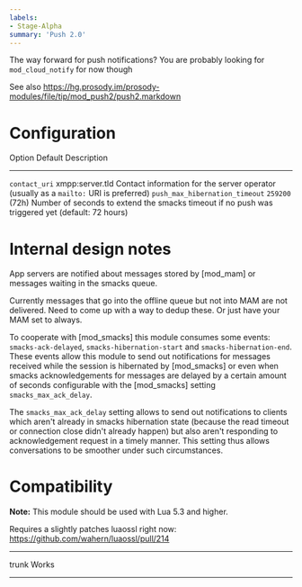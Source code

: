 ```yaml
---
labels:
- Stage-Alpha
summary: 'Push 2.0'
---
```


The way forward for push notifications?  You are probably looking for
`mod_cloud_notify` for now though

See also https://hg.prosody.im/prosody-modules/file/tip/mod_push2/push2.markdown

Configuration
=============

  Option                               Default           Description
  ------------------------------------ ----------------- -------------------------------------------------------------------------------------------------------------------
  `contact_uri`                        xmpp:server.tld   Contact information for the server operator (usually as a `mailto:` URI is preferred)
  `push_max_hibernation_timeout`       `259200` (72h)    Number of seconds to extend the smacks timeout if no push was triggered yet (default: 72 hours)

Internal design notes
=====================

App servers are notified about messages stored by [mod_mam]
or messages waiting in the smacks queue.

Currently messages that go into the offline queue but not into MAM are
not delivered. Need to come up with a way to dedup these. Or just have
your MAM set to always.

To cooperate with [mod_smacks] this module consumes some events:
`smacks-ack-delayed`, `smacks-hibernation-start` and `smacks-hibernation-end`.
These events allow this module to send out notifications for messages received
while the session is hibernated by [mod_smacks] or even when smacks
acknowledgements for messages are delayed by a certain amount of seconds
configurable with the [mod_smacks] setting `smacks_max_ack_delay`.

The `smacks_max_ack_delay` setting allows to send out notifications to clients
which aren't already in smacks hibernation state (because the read timeout or
connection close didn't already happen) but also aren't responding to acknowledgement
request in a timely manner. This setting thus allows conversations to be smoother
under such circumstances.

Compatibility
=============

**Note:** This module should be used with Lua 5.3 and higher.

Requires a slightly patches luaossl right now: https://github.com/wahern/luaossl/pull/214

------ -----------------------------------------------------------------------------
  trunk  Works
------ -----------------------------------------------------------------------------
